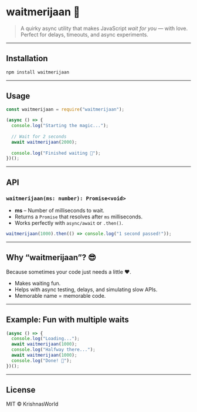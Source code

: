 
# waitmerijaan 💖

> A quirky async utility that makes JavaScript *wait for you* — with love.  
> Perfect for delays, timeouts, and async experiments.

---

## Installation

```bash
npm install waitmerijaan
```

---

## Usage

```js
const waitmerijaan = require("waitmerijaan");

(async () => {
  console.log("Starting the magic...");
  
  // Wait for 2 seconds
  await waitmerijaan(2000);
  
  console.log("Finished waiting 💖");
})();
```

---

## API

### `waitmerijaan(ms: number): Promise<void>`

- **ms** – Number of milliseconds to wait.
- Returns a `Promise` that resolves after `ms` milliseconds.
- Works perfectly with `async/await` or `.then()`.

```js
waitmerijaan(1000).then(() => console.log("1 second passed!"));
```

---

## Why “waitmerijaan”? 😎

Because sometimes your code just needs a little ❤️.  
- Makes waiting fun.  
- Helps with async testing, delays, and simulating slow APIs.  
- Memorable name = memorable code.  

---

## Example: Fun with multiple waits

```js
(async () => {
  console.log("Loading...");
  await waitmerijaan(1000);
  console.log("Halfway there...");
  await waitmerijaan(1000);
  console.log("Done! 🎉");
})();
```

---

## License

MIT © KrishnasWorld
